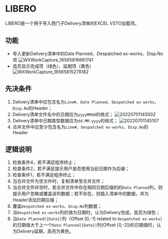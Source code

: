 # LIBERO

LIBERO是一个用于导入西门子Delivery清单的EXCEL VSTO加载项。

## 功能

* 导入更新Delivery清单中的Date Planned、Despatched ex-works、Disp.No 项
  ![WXWorkCapture_16565816661741](https://s2.loli.net/2022/07/01/f5lZHbF764cJnEX.png)
* 高亮显示完成项（绿色）、延期项（黄色）
  ![WXWorkCapture_16565815278182](https://s2.loli.net/2022/07/01/j7U1PM2f5HsWF43.png)

## 先决条件

1. Delivery清单中应包含名为`Line#`、`Date Planned`、`Despatched ex-works`、`Disp.No`的Header；
2. Delivery清单文件名中的日期应为`yyyyMMdd`的格式；
   ![20220701145002](https://s2.loli.net/2022/07/01/KRyFAaPzkJTNYcZ.png)
3. Delivery清单中日期类型数据应为`dd.MM.yyyy`的格式；
   ![20220701145107](https://s2.loli.net/2022/07/01/omzwOCqZNa3gMbu.png)
4. 合并文件中应至少包含名为`Line#`、`Despatched ex-works`、`Disp.No`的Header

## 逻辑说明

1. 检查条件4，若不满足程序终止；
2. 检查条件2，若不满足提示用户是否使用当前日期作为后缀；
3. 检查条件1，若不满足程序终止；
4. 当合并文件为空文件时，复制清单至合并文件；
5. 当合并文件非空时，若合并文件中存在相同日期后缀的的`Date Planned`列，则提示用户忽略或覆盖该列数据；若不存在，则插入清单中的数据，并为Header添加日期后缀；
6. 覆盖`Despatched ex-works`、`Disp.No`列数据；
7. 当`Despatched ex-works`列的值为日期时，认为Delivery完成，高亮为绿色；
8. 当`Date Planned[{Date}]`列（Offset [0,-1] related to `Despatched ex-works`）的日期值大于上一个`Date Planned[{Date}]`列(Offset [0,-2])的日期值时，认为Delivery延期，高亮为黄色。
